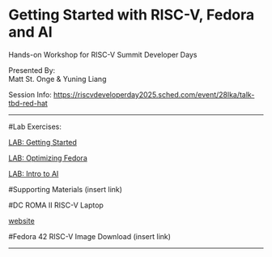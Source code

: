 # Getting Started with RISC-V, Fedora and AI
Hands-on Workshop for RISC-V Summit Developer Days 

Presented By:  
Matt St. Onge
&
Yuning Liang

Session Info:
https://riscvdeveloperday2025.sched.com/event/28lka/talk-tbd-red-hat 

--------------------------------------------------------------------

#Lab Exercises:

[LAB: Getting Started](https://github.com/mattstonge/riscv_summit_devdays_fedora_AI_workshop/blob/main/riscv-workshop.md) 

[LAB: Optimizing Fedora]()

[LAB: Intro to AI]()


#Supporting Materials
(insert link)

#DC ROMA II RISC-V Laptop

[website](https://deepcomputing.io/product/dc-roma-risc-v-laptop-ii) 



#Fedora 42 RISC-V Image Download
(insert link)

--------------------------------------------------------------------
